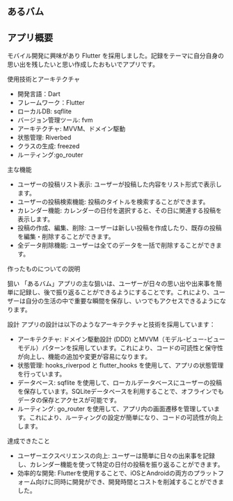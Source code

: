 ## あるバム

## アプリ概要

モバイル開発に興味があり Flutter を採用しました。記録をテーマに自分自身の思い出を残したいと思い作成したおもいでアプリです。

使用技術とアーキテクチャ
* 開発言語：Dart
* フレームワーク：Flutter
* ローカルDB: sqflite
* バージョン管理ツール: fvm
* アーキテクチャ: MVVM、ドメイン駆動
* 状態管理: Riverbed
* クラスの生成: freezed
* ルーティング:go_router

主な機能
* ユーザーの投稿リスト表示: ユーザーが投稿した内容をリスト形式で表示します。
* ユーザーの投稿検索機能: 投稿のタイトルを検索することができます。
* カレンダー機能: カレンダーの日付を選択すると、その日に関連する投稿を表示します。
* 投稿の作成、編集、削除: ユーザーは新しい投稿を作成したり、既存の投稿を編集・削除することができます。
* 全データ削除機能: ユーザーは全てのデータを一括で削除することができます。

作ったものについての説明

狙い
「あるバム」アプリの主な狙いは、ユーザーが日々の思い出や出来事を簡単に記録し、後で振り返ることができるようにすることです。これにより、ユーザーは自分の生活の中で重要な瞬間を保存し、いつでもアクセスできるようになります。

設計
アプリの設計は以下のようなアーキテクチャと技術を採用しています：
* アーキテクチャ: ドメイン駆動設計 (DDD) とMVVM（モデル-ビュー-ビューモデル）パターンを採用しています。これにより、コードの可読性と保守性が向上し、機能の追加や変更が容易になります。
* 状態管理: hooks_riverpod と flutter_hooks を使用して、アプリの状態管理を行っています。
* データベース: sqflite を使用して、ローカルデータベースにユーザーの投稿を保存しています。SQLiteデータベースを利用することで、オフラインでもデータの保存とアクセスが可能です。
* ルーティング: go_router を使用して、アプリ内の画面遷移を管理しています。これにより、ルーティングの設定が簡単になり、コードの可読性が向上します。

達成できたこと
* ユーザーエクスペリエンスの向上: ユーザーは簡単に日々の出来事を記録し、カレンダー機能を使って特定の日付の投稿を振り返ることができます。
* 効率的な開発: Flutterを使用することで、iOSとAndroidの両方のプラットフォーム向けに同時に開発ができ、開発時間とコストを削減することができました。

